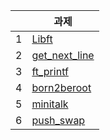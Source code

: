 ||과제|
|---|---|
|1|[Libft](https://github.com/ekdud0529/Libft)|
|2|[get_next_line](https://github.com/ekdud0529/get_next_line)|
|3|[ft_printf](https://github.com/ekdud0529/ft_printf)|
|4|[born2beroot](https://wldwlddl59.tistory.com/95?category=1075305)|
|5|[minitalk](https://github.com/ekdud0529/minitalk)|
|6|[push_swap](https://github.com/ekdud0529/push_swap)|
